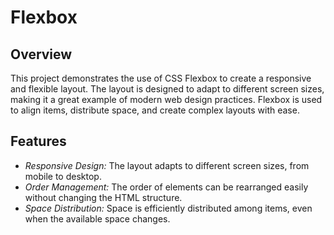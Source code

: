 # Flexbox

## Overview

This project demonstrates the use of CSS Flexbox to create a responsive and flexible layout. The layout is designed to adapt to different screen sizes, making it a great example of modern web design practices. Flexbox is used to align items, distribute space, and create complex layouts with ease.

## Features

<ul>
<li><em>Responsive Design:</em> The layout adapts to different screen sizes, from mobile to desktop.</li>
<li><em>Order Management:</em> The order of elements can be rearranged easily without changing the HTML structure.</li>
<li><em>Space Distribution:</em> Space is efficiently distributed among items, even when the available space changes.</li>
</ul>
